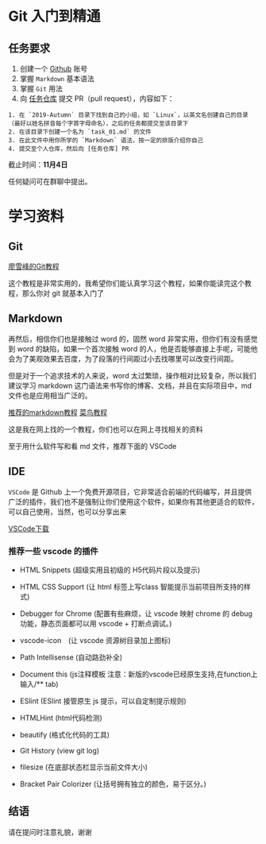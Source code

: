 # Git 入门到精通

## 任务要求

1. 创建一个 [Github](https://github.com) 账号
2. 掌握 `Markdown` 基本语法
3. 掌握 `Git` 用法
4. 向 [任务仓库](https://github.com/TECHF5VE/TechMap-Works) 提交 PR（pull request），内容如下：

```
1. 在 `2019-Autumn` 目录下找到自己的小组，如 `Linux`，以英文名创建自己的目录（最好以姓名拼音每个字首字母命名），之后的任务都提交至该目录下
2. 在该目录下创建一个名为 `task_01.md` 的文件
3. 在此文件中用你所学的 `Markdown` 语法，按一定的排版介绍你自己
4. 提交至个人仓库，然后向 [任务仓库] PR
```

截止时间：**11月4日**

任何疑问可在群聊中提出。

# 学习资料

## Git

[廖雪峰的Git教程](https://www.liaoxuefeng.com/wiki/896043488029600)

这个教程是非常实用的，我希望你们能认真学习这个教程，如果你能读完这个教程，那么你对 git 就基本入门了

## Markdown

再然后，相信你们也是接触过 word 的，固然 word 非常实用，但你们有没有感觉到 word 的缺陷，如果一个首次接触 word 的人，他是否能够直接上手呢，可能他会为了美观效果去百度，为了段落的行间距过小去找哪里可以改变行间距。

但是对于一个追求技术的人来说，word 太过繁琐，操作相对比较复杂，所以我们建议学习 markdown 这门语法来书写你的博客、文档，并且在实际项目中，md 文件也是应用相当广泛的。

[推荐的markdown教程](https://www.jianshu.com/p/191d1e21f7ed)
[菜鸟教程](https://www.runoob.com/markdown/md-tutorial.html)

这是我在网上找的一个教程，你们也可以在网上寻找相关的资料

至于用什么软件写和看 md 文件，推荐下面的 VSCode

## IDE

`VSCode` 是 Github 上一个免费开源项目，它非常适合前端的代码编写，并且提供广泛的插件，我们也不是强制让你们使用这个软件，如果你有其他更适合的软件，可以自己使用，当然，也可以分享出来

[VSCode下载](https://code.visualstudio.com/)

### 推荐一些 vscode 的插件

+ HTML Snippets (超级实用且初级的 H5代码片段以及提示)

+ HTML CSS Support (让 html 标签上写class 智能提示当前项目所支持的样式)

+ Debugger for Chrome (配置有些麻烦，让 vscode 映射 chrome 的 debug功能，静态页面都可以用 vscode + 打断点调试。)

+ vscode-icon　(让 vscode 资源树目录加上图标)

+ Path Intellisense (自动路劲补全)

+ Document this (js注释模板 注意：新版的vscode已经原生支持,在function上输入/** tab)

+ ESlint (ESlint 接管原生 js 提示，可以自定制提示规则)

+ HTMLHint (html代码检测)

+ beautify (格式化代码的工具)

+ Git History (view git log)

+ filesize (在底部状态栏显示当前文件大小)

+ Bracket Pair Colorizer (让括号拥有独立的颜色，易于区分。)

## 结语

请在提问时注意礼貌，谢谢
